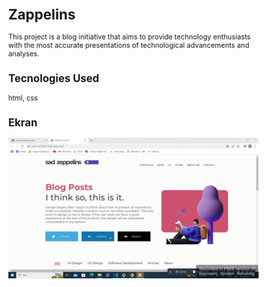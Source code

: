 <h1>Zappelins</h1>

This project is a blog initiative that aims to provide technology enthusiasts with the most accurate presentations of technological advancements and analyses.

<h2>Tecnologies Used</h2>

html, css

<h2>Ekran</h2>

![](ekran.gif)